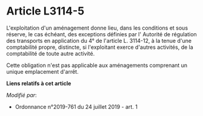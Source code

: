 # Article L3114-5

L'exploitation d'un aménagement donne lieu, dans les conditions et sous réserve, le cas échéant, des exceptions définies par
l'       Autorité de régulation des transports en application du 4° de l'article L. 3114-12, à la tenue d'une comptabilité
propre, distincte, si l'exploitant exerce d'autres activités, de la comptabilité de toute autre activité. 

Cette obligation n'est pas applicable aux aménagements comprenant un unique emplacement d'arrêt.

**Liens relatifs à cet article**

_Modifié par_:

  - Ordonnance n°2019-761 du 24 juillet 2019 - art. 1
